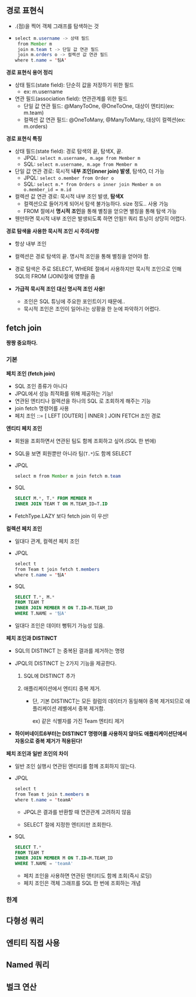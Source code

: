 ## 경로 표현식

- .(점)을 찍어 객체 그래프를 탐색하는 것

- ``` java
  select m.username -> 상태 필드
   from Member m
   join m.team t -> 단일 값 연관 필드
   join m.orders o -> 컬렉션 값 연관 필드
  where t.name = '팀A'
  ```



**경로 표현식 용어 정리**

- 상태 필드(state field): 단순히 값을 저장하기 위한 필드
  - ex: m.username
- 연관 필드(association field): 연관관계를 위한 필드
  - 단일 값 연관 필드: @ManyToOne, @OneToOne, 대상이 엔티티(ex: m.team)
  - 컬렉션 값 연관 필드: @OneToMany, @ManyToMany, 대상이 컬렉션(ex: m.orders)



**경로 표현식 특징**

- 상태 필드(state field): 경로 탐색의 끝, 탐색X, 끝.
  - JPQL: `select m.username, m.age from Member m`
  - SQL: `select m.username, m.age from Member m`
- 단일 값 연관 경로: 묵시적 **내부 조인(inner join) 발생**, 탐색O, 더 가능
  - JPQL: `select o.member from Order o`
  - SQL: `select m.* from Orders o inner join Member m on o.member_id = m.id`
- 컬렉션 값 연관 경로: 묵시적 내부 조인 발생, **탐색X**
  - 컬렉션으로 들어가게 되어서 탐색 불가능하다. size 정도.. 사용 가능
  - FROM 절에서 **명시적 조인**을 통해 별칭을 얻으면 별칭을 통해 탐색 가능
- 웬만하면 묵시적 내부 조인은 발생되도록 하면 안됨!! 쿼리 튜닝이 상당히 어렵다.



**경로 탐색을 사용한 묵시적 조인 시 주의사항**

- 항상 내부 조인
- 컬렉션은 경로 탐색의 끝. 명시적 조인을 통해 별칭을 얻어야 함.

- 경로 탐색은 주로 SELECT, WHERE 절에서 사용하지만 묵시적 조인으로 인해 SQL의 FROM (JOIN)절에 영향을 줌
- **가급적 묵시적 조인 대신 명시적 조인 사용!**
  - 조인은 SQL 튜닝에 주요한 포인트이기 때문에..
  - 묵시적 조인은 조인이 일어나는 상황을 한 눈에 파악하기 어렵다.



## fetch join

**짱짱 중요하다.**



### 기본

**페치 조인 (fetch join)**

- SQL 조인 종류가 아니다
- JPQL에서 성능 최적화를 위해 제공하는 기능!
- 연관된 엔티티나 컬렉션을 하나의 SQL 로 조회하게 해주는 기능
- join fetch 명령어를 사용
- 페치 조인 ::= [ LEFT [OUTER] | INNER ] JOIN FETCH 조인 경로



**엔티티 페치 조인**

- 회원을 조회하면서 연관된 팀도 함께 조회하고 싶어.(SQL 한 번에)

- SQL을 보면 회원뿐만 아니라 팀(`T.*`)도 함께 SELECT

- JPQL

  ``` java
  select m from Member m join fetch m.team
  ```

- SQL

  ``` sql
  SELECT M.*, T.* FROM MEMBER M
  INNER JOIN TEAM T ON M.TEAM_ID=T.ID
  ```

- FetchType.LAZY 보다 fetch join 이 우선!



**컬렉션 페치 조인**

- 일대다 관계, 컬렉션 페치 조인

- JPQL

  ``` java
  select t
  from Team t join fetch t.members
  where t.name = '팀A'
  ```

- SQL

  ``` sql
  SELECT T.*, M.*
  FROM TEAM T
  INNER JOIN MEMBER M ON T.ID=M.TEAM_ID
  WHERE T.NAME = '팀A'
  ```

- 일대다 조인은 데이터 뻥튀기 가능성 있음.



**페치 조인과 DISTINCT**

- SQL의 DISTINCT 는 중복된 결과를 제거하는 명령

- JPQL의 DISTINCT 는 2가지 기능을 제공한다.

  1. SQL에 DISTINCT 추가

  2. 애플리케이션에서 엔티티 중복 제거. 

     - 단, 기본 DISTINCT는 모든 컬럼의 데이터가 동일해야 중복 제거되므로 애플리케이션 레벨에서 중복 제거함.

       ex) 같은 식별자를 가진 Team 엔티티 제거

- **하이버네이트6부터는 DISTINCT 명령어를 사용하지 않아도 애플리케이션단에서 자동으로 중복 제거가 적용된다!**



**페치 조인과 일반 조인의 차이**

- 일반 조인 실행시 연관된 엔티티를 함께 조회하지 않는다.

- JPQL

  ``` java
  select t
  from Team t join t.members m
  where t.name = 'teamA'
  ```

  - JPQL은 결과를 반환할 때 연관관계 고려하지 않음

  - SELECT 절에 지정한 엔티티만 조회한다.

- SQL

  ``` sql
  SELECT T.*
  FROM TEAM T
  INNER JOIN MEMBER M ON T.ID=M.TEAM_ID
  WHERE T.NAME = 'teamA'
  ```

	- 페치 조인을 사용하면 연관된 엔티티도 함께 조회(즉시 로딩)
	- 페치 조인은 객체 그래프를 SQL 한 번에 조회하는 개념



### 한계





## 다형성 쿼리





## 엔티티 직접 사용





## Named 쿼리





## 벌크 연산





